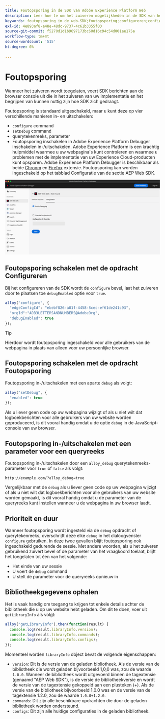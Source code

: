 ```yaml
---
title: Foutopsporing in de SDK van Adobe Experience Platform Web
description: Leer hoe te om het zuiveren mogelijkheden in de SDK van het Web van het Experience Platform van een knevel te voorzien.
keywords: foutopsporing in de web-SDK;foutopsporing;configureren;configureren, opdracht;foutopsporing, opdracht;edgeConfigId;setDebug;debugEnabled;debug;
exl-id: 4e893af8-a48e-48dc-9737-4c61b3355f03
source-git-commit: f5270d1d1b9697173bc60d16c94c54d001ae175a
workflow-type: tm+mt
source-wordcount: '515'
ht-degree: 0%

---
```


# Foutopsporing

Wanneer het zuiveren wordt toegelaten, voert SDK berichten aan de browser console uit die in het zuiveren van uw implementatie en het begrijpen van kunnen nuttig zijn hoe SDK zich gedraagt.

Foutopsporing is standaard uitgeschakeld, maar u kunt deze op vier verschillende manieren in- en uitschakelen:

* `configure` command
* `setDebug` command
* querytekenreeks, parameter
* Foutopsporing inschakelen in Adobe Experience Platform Debugger inschakelen in-/uitschakelen. Adobe Experience Platform is een krachtig hulpmiddel waarmee u uw webpagina&#39;s kunt controleren en waarmee u problemen met de implementatie van uw Experience Cloud-producten kunt opsporen. Adobe Experience Platform Debugger is beschikbaar als beide [Chroom](https://chrome.google.com/webstore/detail/adobe-experience-platform/bfnnokhpnncpkdmbokanobigaccjkpob) en [Firefox](https://addons.mozilla.org/en-US/firefox/addon/adobe-experience-platform-dbg/) extensie. Foutopsporing kan worden ingeschakeld op het tabblad Configuratie van de sectie AEP Web SDK.

![](../assets/enable-debugging.png)

## Foutopsporing schakelen met de opdracht Configureren

Bij het configureren van de SDK wordt de `configure` bevel, laat het zuiveren door te plaatsen toe `debugEnabled` optie voor `true`.

```javascript
alloy("configure", {
  "edgeConfigId": "ebebf826-a01f-4458-8cec-ef61de241c93",
  "orgId":"ADB3LETTERSANDNUMBERS@AdobeOrg",
  "debugEnabled": true
});
```

>[!TIP]
>
>Hierdoor wordt foutopsporing ingeschakeld voor alle gebruikers van de webpagina in plaats van alleen voor uw persoonlijke browser.

## Foutopsporing schakelen met de opdracht Foutopsporing

Foutopsporing in-/uitschakelen met een aparte `debug` als volgt:

```javascript
alloy("setDebug", {
  "enabled": true
});
```

Als u liever geen code op uw webpagina wijzigt of als u niet wilt dat logboekberichten voor alle gebruikers van uw website worden geproduceerd, is dit vooral handig omdat u de optie `debug` in de JavaScript-console van uw browser.

## Foutopsporing in-/uitschakelen met een parameter voor een queryreeks

Foutopsporing in-/uitschakelen door een `alloy_debug` querytekenreeks-parameter voor `true` of `false` als volgt:

```HTTP
http://example.com/?alloy_debug=true
```

Vergelijkbaar met de `debug` als u liever geen code op uw webpagina wijzigt of als u niet wilt dat logboekberichten voor alle gebruikers van uw website worden gemaakt, is dit vooral handig omdat u de parameter van de queryreeks kunt instellen wanneer u de webpagina in uw browser laadt.

## Prioriteit en duur

Wanneer foutopsporing wordt ingesteld via de `debug` opdracht of querytekenreeks, overschrijft deze elke `debug` in het dialoogvenster `configure` gebruiken. In deze twee gevallen blijft foutopsporing ook ingeschakeld gedurende de sessie. Met andere woorden, als u het zuiveren gebruikend zuivert bevel of de parameter van het vraagkoord toelaat, blijft het toegelaten tot één van het volgende:

* Het einde van uw sessie
* U voert de `debug` command
* U stelt de parameter voor de queryreeks opnieuw in

## Bibliotheekgegevens ophalen

Het is vaak handig om toegang te krijgen tot enkele details achter de bibliotheek die u op uw website hebt geladen. Om dit te doen, voer uit `getLibraryInfo` als volgt:

```js
alloy("getLibraryInfo").then(function(result) {
  console.log(result.libraryInfo.version);
  console.log(result.libraryInfo.commands);
  console.log(result.libraryInfo.configs);
});
```

Momenteel worden `libraryInfo` object bevat de volgende eigenschappen:

* `version`: Dit is de versie van de geladen bibliotheek. Als de versie van de bibliotheek die wordt geladen bijvoorbeeld 1,0,0 was, zou de waarde `1.0.0`. Wanneer de bibliotheek wordt uitgevoerd binnen de tagextensie (genaamd &quot;AEP Web SDK&quot;), is de versie de bibliotheekversie en wordt de versie van de tagextensie gekoppeld aan een plusteken (+). Als de versie van de bibliotheek bijvoorbeeld 1.0.0 was en de versie van de tagextensie 1.2.0, zou de waarde `1.0.0+1.2.0`.
* `commands`: Dit zijn alle beschikbare opdrachten die door de geladen bibliotheek worden ondersteund.
* `configs`: Dit zijn alle huidige configuraties in de geladen bibliotheek.
